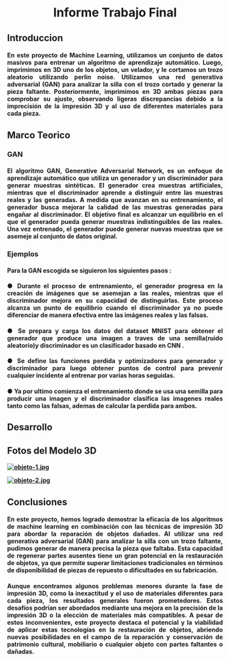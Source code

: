 <center> <h1>Informe Trabajo Final</h1> </center>
<h2> Introduccion </h2>
<h4 align="justify" >En este proyecto de Machine Learning, utilizamos un conjunto de datos masivos para entrenar un algoritmo de aprendizaje automático. Luego, imprimimos en 3D uno de los objetos, un velador, y le cortamos un trozo aleatorio utilizando perlin noise. Utilizamos una red generativa adversarial (GAN) para analizar la silla con el trozo cortado y generar la pieza faltante. Posteriormente, imprimimos en 3D ambas piezas para comprobar su ajuste, observando ligeras discrepancias debido a la imprecisión de la impresión 3D y al uso de diferentes materiales para cada pieza.</h4>


<h2>Marco Teorico</h2>
<h3>GAN</h3>
<h4 align="justify">El algoritmo GAN, Generative Adversarial Network, es un enfoque de aprendizaje automático que utiliza un generador y un discriminador para generar muestras sintéticas. El generador crea muestras artificiales, mientras que el discriminador aprende a distinguir entre las muestras reales y las generadas. A medida que avanzan en su entrenamiento, el generador busca mejorar la calidad de las muestras generadas para engañar al discriminador. El objetivo final es alcanzar un equilibrio en el que el generador pueda generar muestras indistinguibles de las reales. Una vez entrenado, el generador puede generar nuevas muestras que se asemeje al conjunto de datos original. </h4>

<h3>Ejemplos</h3>
<h4 align="justify">Para la GAN escogida se siguieron los siguientes pasos : <h/4>
<h4 align="justify">   ● Durante el proceso de entrenamiento, el generador progresa en la creación de imágenes que se asemejan a las reales, mientras que el discriminador mejora en su capacidad de distinguirlas. Este proceso alcanza un punto de equilibrio cuando el discriminador ya no puede diferenciar de manera efectiva entre las imágenes reales y las falsas.</h4>

<h4 align="justify">   ● Se prepara y carga los datos del dataset MNIST para obtener el generador que produce una imagen a traves de una semilla(ruido aleatorio)y discriminador es un clasificador basado en CNN . </h4>

<h4 align="justify">   ● Se define las funciones perdida y optimizadores para generador y discriminador para luego obtener puntos de control para prevenir cualquier incidente al entrenar por varias horas seguidas.</h4>

<h4 align="justify">   ● Ya por ultimo comienza el entrenamiento donde se usa una semilla para producir una imagen y el discriminador clasifica las imagenes reales tanto como las falsas, ademas de calcular la perdida para ambos.</h4>

<h2>Desarrollo</h2>

<h2>Fotos del Modelo 3D</h2>

[![objeto-1.jpg](https://i.postimg.cc/SRJcWL6X/objeto-1.jpg)](https://postimg.cc/m1Wc4H6R)


[![objeto-2.jpg](https://i.postimg.cc/5yTLpHgs/objeto-2.jpg)](https://postimg.cc/kRN2ggkS)

<h2>Conclusiones</h2>
<h4 align="justify">En este proyecto, hemos logrado demostrar la eficacia de los algoritmos de machine learning en combinación con las técnicas de impresión 3D para abordar la reparación de objetos dañados. Al utilizar una red generativa adversarial (GAN) para analizar la silla con un trozo faltante, pudimos generar de manera precisa la pieza que faltaba. Esta capacidad de regenerar partes ausentes tiene un gran potencial en la restauración de objetos, ya que permite superar limitaciones tradicionales en términos de disponibilidad de piezas de repuesto o dificultades en su fabricación. </h4>

<h4 align="justify">Aunque encontramos algunos problemas menores durante la fase de impresión 3D, como la inexactitud y el uso de materiales diferentes para cada pieza, los resultados generales fueron prometedores. Estos desafíos podrían ser abordados mediante una mejora en la precisión de la impresión 3D o la elección de materiales más compatibles. A pesar de estos inconvenientes, este proyecto destaca el potencial y la viabilidad de aplicar estas tecnologías en la restauración de objetos, abriendo nuevas posibilidades en el campo de la reparación y conservación de patrimonio cultural, mobiliario o cualquier objeto con partes faltantes o dañadas.
</h4>
